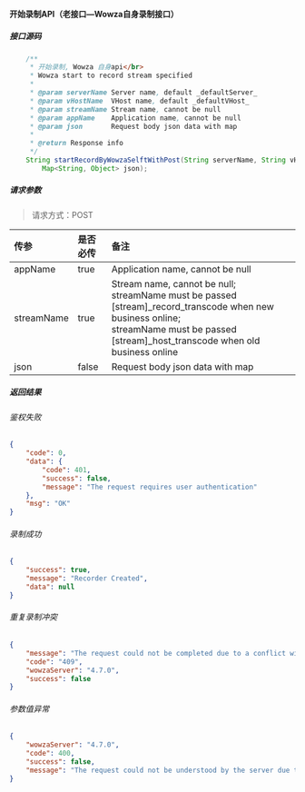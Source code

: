 #### 开始录制API（老接口—Wowza自身录制接口）
##### 接口源码
```java
    /**
     * 开始录制, Wowza 自身api</br>
     * Wowza start to record stream specified
     *
     * @param serverName Server name, default _defaultServer_
     * @param vHostName  VHost name, default _defaultVHost_
     * @param streamName Stream name, cannot be null
     * @param appName    Application name, cannot be null
     * @param json       Request body json data with map
     *
     * @return Response info
     */
    String startRecordByWowzaSelftWithPost(String serverName, String vHostName, @NotNull String appName, String instanceName, @NotNull String streamName,
        Map<String, Object> json);
```
##### 请求参数
> 请求方式：POST

|传参|是否必传|备注|
|:--|:--|:--|
|appName|true|Application name, cannot be null|
|streamName|true|Stream name, cannot be null;<br>streamName must be passed [stream]_record_transcode when new business online; <br> streamName must be passed [stream]_host_transcode when old business online|
|json|false|Request body json data with map|


##### 返回结果

###### 鉴权失败
```json
{
	"code": 0,
	"data": {
		"code": 401,
		"success": false,
		"message": "The request requires user authentication"
	},
	"msg": "OK"
}

```

###### 录制成功
```json
{
	"success": true,
	"message": "Recorder Created",
	"data": null
}
```

###### 重复录制冲突
```json
{
	"message": "The request could not be completed due to a conflict with the current state of the resource",
	"code": "409",
	"wowzaServer": "4.7.0",
	"success": false
}
```

###### 参数值异常
```json
{
	"wowzaServer": "4.7.0",
	"code": 400,
	"success": false,
	"message": "The request could not be understood by the server due to malformed syntax"
}
```
